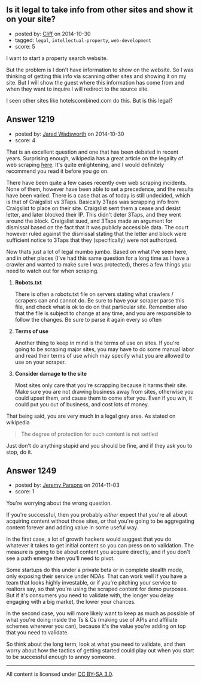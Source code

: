 ## Is it legal to take info from other sites and show it on your site?

- posted by: [Cliff](https://stackexchange.com/users/5255187/cliff) on 2014-10-30
- tagged: `legal`, `intellectual-property`, `web-development`
- score: 5

I want to start a property search website.

But the problem is I don't have  information to show on the website. So I was thinking of getting this info via scanning other sites and showing it on my site. But I will show  the guest where this information has come from and when they want to inquire I will redirect to  the source site.

I seen other sites like hotelscombined.com do this. But is this legal?






## Answer 1219

- posted by: [Jared Wadsworth](https://stackexchange.com/users/5056044/jared-wadsworth) on 2014-10-30
- score: 4

<p>That is an excellent question and one that has been debated in recent years. Surprising enough, wikipedia has a great article on the legality of web scraping <a href="http://en.wikipedia.org/wiki/Web_scraping#Legal_issues" rel="nofollow">here</a>. It's quite enlightening, and I would definitely recommend you read it before you go on. </p>

<p>There have been quite a few cases recently over web scraping incidents. None of them, however have been able to set a precedence, and the results have been varied. There is a case that as of today is still undecided, which is that of Craigslist vs 3Taps. Basically 3Taps was scrapping info from Craigslist to place on their site. Craigslist sent them a cease and desist letter, and later blocked their IP. This didn't deter 3Taps, and they went around the block. Craigslist sued, and 3Taps made an argument for dismissal based on the fact that it was publicly accessible data. The court however ruled against the dismissal stating that the letter and block were sufficient notice to 3Taps that they (specifically) were not authorized.</p>

<p>Now thats just a lot of legal mumbo jumbo. Based on what I've seen here, and in other places (I've had this same question for a long time as I have a crawler and wanted to make sure I was protected), theres a few things you need to watch out for when scraping.</p>

<ol>
<li><p><strong>Robots.txt</strong></p>

<p>There is often a robots.txt file on servers stating what crawlers / scrapers can and cannot do. Be sure to have your scraper parse this file, and check what is ok to do on that particular site. Remember also that the file is subject to change at any time, and you are responsible to follow the changes. Be sure to parse it again every so often</p></li>
<li><p><strong>Terms of use</strong></p>

<p>Another thing to keep in mind is the terms of use on sites. If you're going to be scraping major sites, you may have to do some manual labor and read their terms of use which may specify what you are allowed to use on your scraper.</p></li>
<li><p><strong>Consider damage to the site</strong></p>

<p>Most sites only care that you're scrapping because it harms their site. Make sure you are not drawing business away from sites, otherwise you could upset them, and cause them to come after you. Even if you win, it could put you out of business, and cost lots of money.</p></li>
</ol>

<p>That being said, you are very much in a legal grey area. As stated on wikipedia</p>

<blockquote>
  <p>The degree of protection for such content is not settled</p>
</blockquote>

<p>Just don't do anything stupid and you should be fine, and if they ask you to stop, do it.</p>



## Answer 1249

- posted by: [Jeremy Parsons](https://stackexchange.com/users/497810/jeremy-parsons) on 2014-11-03
- score: 1

You're worrying about the wrong question.

If you're successful, then you probably *either* expect that you're all about acquiring content without those sites, *or* that you're going to be aggregating content forever and adding value in some useful way.

In the first case, a lot of growth hackers would suggest that you do whatever it takes to get initial content so you can press on to validation. The measure is going to be about content you acquire directly, and if you don't see a path emerge then you'll need to pivot.

Some startups do this under a private beta or in complete stealth mode, only exposing their service under NDAs. That can work well if you have a team that looks highly investable, or if you're pitching your service to realtors say, so that you're using the scraped content for demo purposes. But if it's consumers you need to validate with, the longer you delay engaging with a big market, the lower your chances.

In the second case, you will more likely want to keep as much as possible of what you're doing inside the Ts & Cs (making use of APIs and affiliate schemes wherever you can), because it's the value you're adding on top that you need to validate.

So think about the long term, look at what you need to validate, and then worry about how the tactics of getting started could play out when you start to be successful enough to annoy someone.



---

All content is licensed under [CC BY-SA 3.0](https://creativecommons.org/licenses/by-sa/3.0/).
